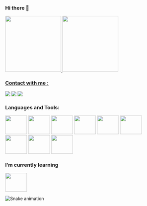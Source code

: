 ### Hi there 👋



<div display="flex">
<a href="https://github.com/rogervalentim">
 <img height="180em" src="https://github-readme-stats.vercel.app/api?username=rogervalentim&show_icons=true&theme=tokyonight"/> 
 <img height="180em" src="https://github-readme-stats.vercel.app/api?username=rogervalentim&show_icons=true&theme=tokyonight"/>

</div>

<h3 align="left" >Contact with me :</h3>
<div>
<a href = "valentim.roger33@gmail.com"><img src="https://img.shields.io/badge/Gmail-D14836?style=for-the-badge&logo=gmail&logoColor=white" target="_blank"></a>
<a href="https://www.linkedin.com/in/rogervalentim33/" target="_blank"><img src="https://img.shields.io/badge/-LinkedIn-%230077B5?style=for-the-badge&logo=linkedin&logoColor=white" target="_blank"></a>   
<a href="https://wa.me/19994088614" target="_blank"><img src="https://img.shields.io/badge/-whatsapp-%228B22?style=for-the-badge&logo=whatsapp&logoColor=white" target="_blank"></a>   
</div>

<h3 align="left">Languages and Tools:</h3>
<div display="flex">
<img src="https://cdn.jsdelivr.net/gh/devicons/devicon/icons/javascript/javascript-original.svg" width="70" height="60" />
<img src="https://cdn.jsdelivr.net/gh/devicons/devicon/icons/html5/html5-original.svg" width="70" height="60" />
<img src="https://cdn.jsdelivr.net/gh/devicons/devicon/icons/css3/css3-original.svg" width="70" height="60" />
<img src="https://cdn.jsdelivr.net/gh/devicons/devicon/icons/git/git-original.svg"  width="70" height="60" />
<img src="https://cdn.jsdelivr.net/gh/devicons/devicon/icons/nodejs/nodejs-original.svg" width="70" height="60" />
<img src="https://cdn.jsdelivr.net/gh/devicons/devicon/icons/mysql/mysql-plain.svg"   width="70" height="60"/>
<img src="https://cdn.jsdelivr.net/gh/devicons/devicon/icons/react/react-original.svg" width="70" height="60" />
<img src="https://cdn.jsdelivr.net/gh/devicons/devicon/icons/mongodb/mongodb-original.svg" width="70" height="60" />
<img src="https://cdn.jsdelivr.net/gh/devicons/devicon/icons/typescript/typescript-original.svg" width="70" height="60" />
</div>

<h3 align="left">I’m currently learning</h3>
<img src="https://cdn.jsdelivr.net/gh/devicons/devicon/icons/typescript/typescript-original.svg" width="70" height="60" />

</br>

  ![Snake animation](https://github.com/rogervalentim/rogervalentim/blob/output/github-contribution-grid-snake.svg) 
 
